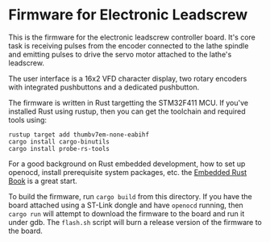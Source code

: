 # Firmware for Electronic Leadscrew

This is the firmware for the electronic leadscrew controller board.
It's core task is receiving pulses from the encoder connected to the
lathe spindle and emitting pulses to drive the servo motor attached to
the lathe's leadscrew.

The user interface is a 16x2 VFD character display, two rotary encoders
with integrated pushbuttons and a dedicated pushbutton.

The firmware is written in Rust targetting the STM32F411 MCU. If you've
installed Rust using rustup, then you can get the toolchain and required
tools using:

```shell
rustup target add thumbv7em-none-eabihf
cargo install cargo-binutils
cargo install probe-rs-tools
```

For a good background on Rust embedded development, how to set up openocd,
install prerequisite system packages, etc. the
[Embedded Rust Book](https://docs.rust-embedded.org/book/) is a great start.

To build the firmware, run `cargo build` from this directory. If you have
the board attached using a ST-Link dongle and have `openocd` running,
then `cargo run` will attempt to download the firmware to the board and
run it under gdb. The `flash.sh` script will burn a release version of the
firmware to the board.

